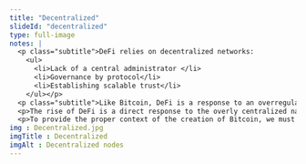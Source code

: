 ```yaml
--- 
title: "Decentralized"
slideId: "decentralized"
type: full-image
notes: |
  <p class="subtitle">DeFi relies on decentralized networks:
    <ul>
      <li>Lack of a central administrator </li>
      <li>Governance by protocol</li>
      <li>Establishing scalable trust</li>
    </ul></p>
  <p class="subtitle">Like Bitcoin, DeFi is a response to an overregulated financial system filled with moral hazard.</p>
  <p>The rise of DeFi is a direct response to the overly centralized nature of our current financial systems. Access is restricted and decisions about the financial wellbeing of the average person are made by a few select individuals or groups in positions of power. This is not the first response to this problem, but rather the next step in the movement towards decentralization. That first response? The creation of Bitcoin, the first blockchain.</p>
  <p>To provide the proper context of the creation of Bitcoin, we must examine the major world events occurring at the time of its creation. 2008 is a year that stands out for some very bad reasons. The world's largest economy, the US, had a series of reckless investments backfire on the centralized banks and investment institutions that made them. Reckless investing and lack of transparency and oversight triggered a domino effect and banks started to become insoluble. These decisions, fueled by greed, had greatly impacted everyday individuals. The middle class, which had much of their savings invested in the stock markets, were the ones that were impacted the most. These people lost their retirement funds, their life savings, because they were led to believe that their investments were not risky. The same banks and brokers that thought these investments to be safe got lured into a false sense of security that led them to believe that they could get away with even more reckless investments.</p>
img : Decentralized.jpg
imgTitle : Decentralized
imgAlt : Decentralized nodes
---
```

